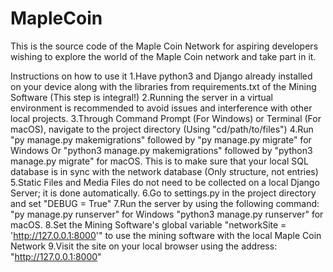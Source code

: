 # MapleCoin

This is the source code of the Maple Coin Network for aspiring developers wishing to explore the world of the Maple Coin network and take part in it.

Instructions on how to use it
  1.Have python3 and Django already installed on your device along with the libraries from requirements.txt of the Mining Software (This step is integral!)
  2.Running the server in a virtual environment is recommended to avoid issues and interference with other local projects.
  3.Through Command Prompt (For Windows) or Terminal (For macOS), navigate to the project directory (Using "cd/path/to/files")
  4.Run "py manage.py makemigrations" followed by "py manage.py migrate" for Windows 
  Or "python3 manage.py makemigrations" followed by "python3 manage.py migrate" for macOS. 
  This is to make sure that your local SQL database is in sync with the network database (Only structure, not entries)
  5.Static Files and Media Files do not need to be collected on a local Django Server; it is done automatically.
  6.Go to settings.py in the project directory and set "DEBUG = True"
  7.Run the server by using the following command: 
  "py manage.py runserver" for Windows 
  "python3 manage.py runserver" for macOS.
  8.Set the Mining Software's global variable "networkSite = 'http://127.0.0.1:8000'" to use the mining software with the local Maple Coin Network
  9.Visit the site on your local browser using the address: "http://127.0.0.1:8000" 
